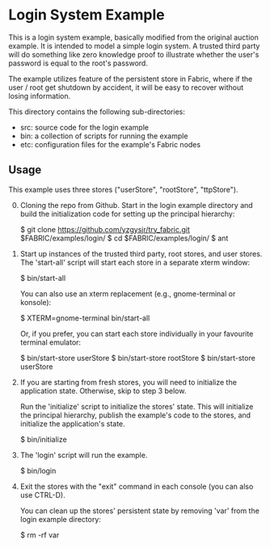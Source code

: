 # Login System Example

This is a login system example, basically modified from the original auction
example. It is intended to model a simple login system. A trusted
third party will do something like zero knowledge proof to illustrate
whether the user's password is equal to the root's password.

The example utilizes feature of the persistent store in Fabric, where
if the user / root get shutdown by accident, it will be easy to recover
without losing information.

This directory contains the following sub-directories:

  - src: source code for the login example
  - bin: a collection of scripts for running the example
  - etc: configuration files for the example's Fabric nodes

## Usage

This example uses three stores ("userStore", "rootStore", "ttpStore").

  0. Cloning the repo from Github.
     Start in the login example directory and build the initialization
     code for setting up the principal hierarchy:

        $ git clone https://github.com/yzgysjr/try_fabric.git $FABRIC/examples/login/
        $ cd $FABRIC/examples/login/
        $ ant

  1. Start up instances of the trusted third party, root stores,
     and user stores. The 'start-all' script will start each store
     in a separate xterm window:

        $ bin/start-all

     You can also use an xterm replacement (e.g., gnome-terminal or
     konsole):

        $ XTERM=gnome-terminal bin/start-all

     Or, if you prefer, you can start each store individually in your
     favourite terminal emulator:

        $ bin/start-store userStore
        $ bin/start-store rootStore
        $ bin/start-store userStore

  2. If you are starting from fresh stores, you will need to initialize
     the application state. Otherwise, skip to step 3 below.

     Run the 'initialize' script to initialize the stores' state. This
     will initialize the principal hierarchy, publish the example's code
     to the stores, and initialize the application's state.

        $ bin/initialize

  3. The 'login' script will run the example.

        $ bin/login

  4. Exit the stores with the "exit" command in each console (you can
     also use CTRL-D).

     You can clean up the stores' persistent state by removing 'var'
     from the login example directory:

        $ rm -rf var
